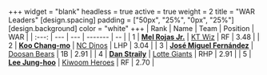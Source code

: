 +++
widget = "blank"
headless = true
active = true
weight = 2
title = "WAR Leaders"
[design.spacing]
padding = ["50px", "25%", "0px", "25%"]
[design.background]
color = "white"
+++
| Rank | Name | Team | Position | WAR |
| :---: | --- | --- | ------- | -- |
| 1 | [**Mel Rojas Jr.**](/players/11380) | [KT Wiz](/teams/KTWiz) | RF | 3.48 |
| 2 | [**Koo Chang-mo**](/players/7698) | [NC Dinos](/teams/NCDinos) | LHP | 3.04 |
| 3 | [**José Miguel Fernández**](/players/12514) | [Doosan Bears](/teams/DoosanBears) | 1B | 2.91 |
| 4 | [**Dan Straily**](/players/13648) | [Lotte Giants](/teams/LotteGiants) | RHP | 2.91 |
| 5 | [**Lee Jung-hoo**](/players/10673) | [Kiwoom Heroes](/teams/KiwoomHeroes) | RF | 2.70 |

